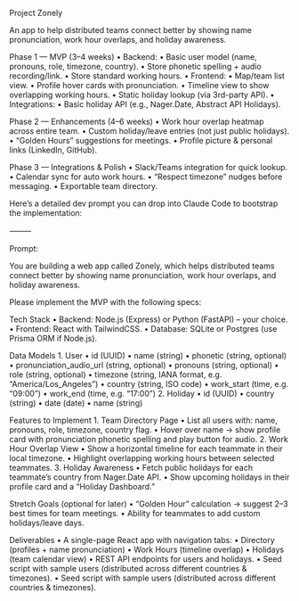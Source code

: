 Project Zonely

An app to help distributed teams connect better by showing name pronunciation, work hour overlaps, and holiday awareness.

Phase 1 — MVP (3–4 weeks)
	•	Backend:
	•	Basic user model (name, pronouns, role, timezone, country).
	•	Store phonetic spelling + audio recording/link.
	•	Store standard working hours.
	•	Frontend:
	•	Map/team list view.
	•	Profile hover cards with pronunciation.
	•	Timeline view to show overlapping working hours.
	•	Static holiday lookup (via 3rd-party API).
	•	Integrations:
	•	Basic holiday API (e.g., Nager.Date, Abstract API Holidays).

Phase 2 — Enhancements (4–6 weeks)
	•	Work hour overlap heatmap across entire team.
	•	Custom holiday/leave entries (not just public holidays).
	•	“Golden Hours” suggestions for meetings.
	•	Profile picture & personal links (LinkedIn, GitHub).

Phase 3 — Integrations & Polish
	•	Slack/Teams integration for quick lookup.
	•	Calendar sync for auto work hours.
	•	“Respect timezone” nudges before messaging.
	•	Exportable team directory.


Here’s a detailed dev prompt you can drop into Claude Code to bootstrap the implementation:

⸻

Prompt:

You are building a web app called Zonely, which helps distributed teams connect better by showing name pronunciation, work hour overlaps, and holiday awareness.

Please implement the MVP with the following specs:

Tech Stack
	•	Backend: Node.js (Express) or Python (FastAPI) – your choice.
	•	Frontend: React with TailwindCSS.
	•	Database: SQLite or Postgres (use Prisma ORM if Node.js).

Data Models
	1.	User
	•	id (UUID)
	•	name (string)
	•	phonetic (string, optional)
	•	pronunciation_audio_url (string, optional)
	•	pronouns (string, optional)
	•	role (string, optional)
	•	timezone (string, IANA format, e.g. “America/Los_Angeles”)
	•	country (string, ISO code)
	•	work_start (time, e.g. “09:00”)
	•	work_end (time, e.g. “17:00”)
	2.	Holiday
	•	id (UUID)
	•	country (string)
	•	date (date)
	•	name (string)

Features to Implement
	1.	Team Directory Page
	•	List all users with: name, pronouns, role, timezone, country flag.
	•	Hover over name → show profile card with pronunciation phonetic spelling and play button for audio.
	2.	Work Hour Overlap View
	•	Show a horizontal timeline for each teammate in their local timezone.
	•	Highlight overlapping working hours between selected teammates.
	3.	Holiday Awareness
	•	Fetch public holidays for each teammate’s country from Nager.Date API.
	•	Show upcoming holidays in their profile card and a “Holiday Dashboard.”

Stretch Goals (optional for later)
	•	“Golden Hour” calculation → suggest 2–3 best times for team meetings.
	•	Ability for teammates to add custom holidays/leave days.

Deliverables
	•	A single-page React app with navigation tabs:
	•	Directory (profiles + name pronunciation)
	•	Work Hours (timeline overlap)
	•	Holidays (team calendar view)
	•	REST API endpoints for users and holidays.
	•	Seed script with sample users (distributed across different countries & timezones).
	•	Seed script with sample users (distributed across different countries & timezones).
